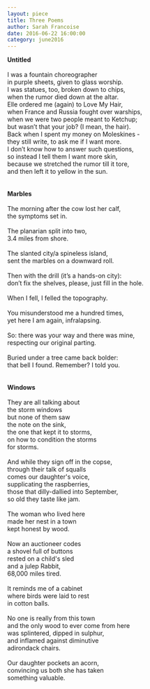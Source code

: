 ```yaml
---
layout: piece
title: Three Poems
author: Sarah Francoise
date: 2016-06-22 16:00:00
category: june2016
---
```

**Untitled**<br>
<br>
I was a fountain choreographer<br>
in purple sheets, given to glass worship.<br>
I was statues, too, broken down to chips,<br>
when the rumor died down at the altar.<br>
Elle ordered me (again) to Love My Hair,<br>
when France and Russia fought over warships,<br>
when we were two people meant to Ketchup;<br>
but wasn’t that your job? (I mean, the hair).<br>
Back when I spent my money on Moleskines -<br>
they still write, to ask me if I want more.<br>
I don’t know how to answer such questions,<br>
so instead I tell them I want more skin,<br>
because we stretched the rumor till it tore,<br>
and then left it to yellow in the sun.<br>
<br>
<br>
**Marbles**<br>
<br>
The morning after the cow lost her calf,<br>
the symptoms set in.<br>
<br>
The planarian split into two,<br>
3.4 miles from shore.<br>
<br>
The slanted city/a spineless island,<br>
sent the marbles on a downward roll.<br>
<br>
Then with the drill (it’s a hands-on city):<br>
don’t fix the shelves, please, just fill in the hole.<br>
<br>
When I fell, I felled the topography.<br>
<br>
You misunderstood me a hundred times,<br>
yet here I am again, infralapsing.<br>
<br>
So: there was your way and there was mine,<br>
respecting our original parting.<br>
<br>
Buried under a tree came back bolder:<br>
that bell I found. Remember? I told you.<br>
<br>
<br>
**Windows**<br>
<br>
They are all talking about <br>
the storm windows <br>
but none of them saw <br>
the note on the sink,<br>
the one that kept it to storms,<br>
on how to condition the storms <br>
for storms. <br>
<br>
And while they sign off in the copse,<br>
through their talk of squalls<br>
comes our daughter's voice, <br>
supplicating the raspberries, <br>
those that dilly-dallied into September, <br>
so old they taste like jam. <br>
<br>
The woman who lived here <br>
made her nest in a town <br>
kept honest by wood.<br>
 <br>
Now an auctioneer codes <br>
a shovel full of buttons<br>
rested on a child's sled <br>
and a julep Rabbit,<br>
68,000 miles tired. <br>
<br>
It reminds me of a cabinet <br>
where birds were laid to rest <br>
in cotton balls. <br>
<br>
No one is really from this town<br>
and the only wood to ever come from here <br>
was splintered, dipped in sulphur, <br>
and inflamed against diminutive <br>
adirondack chairs. <br>
<br>
Our daughter pockets an acorn,<br>
convincing us both she has taken <br>
something valuable.<br>